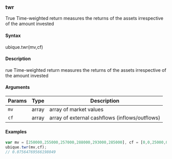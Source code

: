 ### twr

True Time-weighted return measures the returns of the assets irrespective of the amount invested


#### Syntax

ubique.twr(mv,cf)


#### Description

rue Time-weighted return measures the returns of the assets irrespective of the amount invested  



#### Arguments

|Params|Type|Description
|---------|----|-----------
|`mv` | array | array of market values
|`cf` | array | array of external cashflows (inflows/outflows)


#### Examples

```js
var mv = [250000,255000,257000,288000,293000,285000], cf = [0,0,25000,0,-10000,0];
ubique.twr(mv,cf);
// 0.07564769566198049
```

